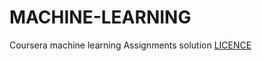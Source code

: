 # MACHINE-LEARNING
Coursera machine learning Assignments solution
<a href="https://ankur.mit-license.org/licence.html" > LICENCE </a>
